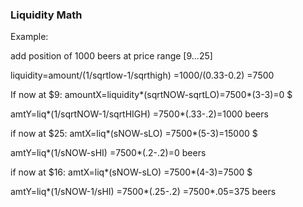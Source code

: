 ### Liquidity Math

Example:

add position of 1000 beers at price range [$9...$25]

liquidity=amount/(1/sqrtlow-1/sqrthigh)
=1000/(0.33-0.2)
=7500

If now at $9: 
amountX=liquidity*(sqrtNOW-sqrtLO)=7500*(3-3)=0 $

amtY=liq*(1/sqrtNOW-1/sqrtHIGH)
=7500*(.33-.2)=1000 beers


if now at $25:
amtX=liq*(sNOW-sLO) =7500*(5-3)=15000 $

amtY=liq*(1/sNOW-sHI) =7500*(.2-.2)=0 beers

if now at $16:
amtX=liq*(sNOW-sLO)
=7500*(4-3)=7500 $

amtY=liq*(1/sNOW-1/sHI)
=7500*(.25-.2)
=7500*.05=375 beers